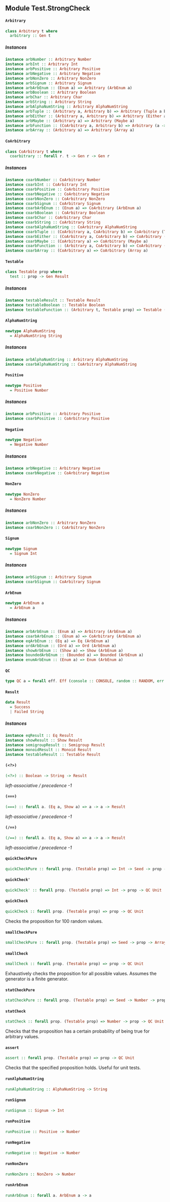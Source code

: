 ## Module Test.StrongCheck

#### `Arbitrary`

``` purescript
class Arbitrary t where
  arbitrary :: Gen t
```

##### Instances
``` purescript
instance arbNumber :: Arbitrary Number
instance arbInt :: Arbitrary Int
instance arbPositive :: Arbitrary Positive
instance arbNegative :: Arbitrary Negative
instance arbNonZero :: Arbitrary NonZero
instance arbSignum :: Arbitrary Signum
instance arbArbEnum :: (Enum a) => Arbitrary (ArbEnum a)
instance arbBoolean :: Arbitrary Boolean
instance arbChar :: Arbitrary Char
instance arbString :: Arbitrary String
instance arbAlphaNumString :: Arbitrary AlphaNumString
instance arbTuple :: (Arbitrary a, Arbitrary b) => Arbitrary (Tuple a b)
instance arbEither :: (Arbitrary a, Arbitrary b) => Arbitrary (Either a b)
instance arbMaybe :: (Arbitrary a) => Arbitrary (Maybe a)
instance arbFunction :: (CoArbitrary a, Arbitrary b) => Arbitrary (a -> b)
instance arbArray :: (Arbitrary a) => Arbitrary (Array a)
```

#### `CoArbitrary`

``` purescript
class CoArbitrary t where
  coarbitrary :: forall r. t -> Gen r -> Gen r
```

##### Instances
``` purescript
instance coarbNumber :: CoArbitrary Number
instance coarbInt :: CoArbitrary Int
instance coarbPositive :: CoArbitrary Positive
instance coarbNegative :: CoArbitrary Negative
instance coarbNonZero :: CoArbitrary NonZero
instance coarbSignum :: CoArbitrary Signum
instance coarbArbEnum :: (Enum a) => CoArbitrary (ArbEnum a)
instance coarbBoolean :: CoArbitrary Boolean
instance coarbChar :: CoArbitrary Char
instance coarbString :: CoArbitrary String
instance coarbAlphaNumString :: CoArbitrary AlphaNumString
instance coarbTuple :: (CoArbitrary a, CoArbitrary b) => CoArbitrary (Tuple a b)
instance coarbEither :: (CoArbitrary a, CoArbitrary b) => CoArbitrary (Either a b)
instance coarbMaybe :: (CoArbitrary a) => CoArbitrary (Maybe a)
instance coarbFunction :: (Arbitrary a, CoArbitrary b) => CoArbitrary (a -> b)
instance coarbArray :: (CoArbitrary a) => CoArbitrary (Array a)
```

#### `Testable`

``` purescript
class Testable prop where
  test :: prop -> Gen Result
```

##### Instances
``` purescript
instance testableResult :: Testable Result
instance testableBoolean :: Testable Boolean
instance testableFunction :: (Arbitrary t, Testable prop) => Testable (t -> prop)
```

#### `AlphaNumString`

``` purescript
newtype AlphaNumString
  = AlphaNumString String
```

##### Instances
``` purescript
instance arbAlphaNumString :: Arbitrary AlphaNumString
instance coarbAlphaNumString :: CoArbitrary AlphaNumString
```

#### `Positive`

``` purescript
newtype Positive
  = Positive Number
```

##### Instances
``` purescript
instance arbPositive :: Arbitrary Positive
instance coarbPositive :: CoArbitrary Positive
```

#### `Negative`

``` purescript
newtype Negative
  = Negative Number
```

##### Instances
``` purescript
instance arbNegative :: Arbitrary Negative
instance coarbNegative :: CoArbitrary Negative
```

#### `NonZero`

``` purescript
newtype NonZero
  = NonZero Number
```

##### Instances
``` purescript
instance arbNonZero :: Arbitrary NonZero
instance coarbNonZero :: CoArbitrary NonZero
```

#### `Signum`

``` purescript
newtype Signum
  = Signum Int
```

##### Instances
``` purescript
instance arbSignum :: Arbitrary Signum
instance coarbSignum :: CoArbitrary Signum
```

#### `ArbEnum`

``` purescript
newtype ArbEnum a
  = ArbEnum a
```

##### Instances
``` purescript
instance arbArbEnum :: (Enum a) => Arbitrary (ArbEnum a)
instance coarbArbEnum :: (Enum a) => CoArbitrary (ArbEnum a)
instance eqArbEnum :: (Eq a) => Eq (ArbEnum a)
instance ordArbEnum :: (Ord a) => Ord (ArbEnum a)
instance showArbEnum :: (Show a) => Show (ArbEnum a)
instance boundedArbEnum :: (Bounded a) => Bounded (ArbEnum a)
instance enumArbEnum :: (Enum a) => Enum (ArbEnum a)
```

#### `QC`

``` purescript
type QC a = forall eff. Eff (console :: CONSOLE, random :: RANDOM, err :: EXCEPTION | eff) a
```

#### `Result`

``` purescript
data Result
  = Success
  | Failed String
```

##### Instances
``` purescript
instance eqResult :: Eq Result
instance showResult :: Show Result
instance semigroupResult :: Semigroup Result
instance monoidResult :: Monoid Result
instance testableResult :: Testable Result
```

#### `(<?>)`

``` purescript
(<?>) :: Boolean -> String -> Result
```

_left-associative / precedence -1_

#### `(===)`

``` purescript
(===) :: forall a. (Eq a, Show a) => a -> a -> Result
```

_left-associative / precedence -1_

#### `(/==)`

``` purescript
(/==) :: forall a. (Eq a, Show a) => a -> a -> Result
```

_left-associative / precedence -1_

#### `quickCheckPure`

``` purescript
quickCheckPure :: forall prop. (Testable prop) => Int -> Seed -> prop -> Array Result
```

#### `quickCheck'`

``` purescript
quickCheck' :: forall prop. (Testable prop) => Int -> prop -> QC Unit
```

#### `quickCheck`

``` purescript
quickCheck :: forall prop. (Testable prop) => prop -> QC Unit
```

Checks the proposition for 100 random values.

#### `smallCheckPure`

``` purescript
smallCheckPure :: forall prop. (Testable prop) => Seed -> prop -> Array Result
```

#### `smallCheck`

``` purescript
smallCheck :: forall prop. (Testable prop) => prop -> QC Unit
```

Exhaustively checks the proposition for all possible values. Assumes the
generator is a finite generator.

#### `statCheckPure`

``` purescript
statCheckPure :: forall prop. (Testable prop) => Seed -> Number -> prop -> Result
```

#### `statCheck`

``` purescript
statCheck :: forall prop. (Testable prop) => Number -> prop -> QC Unit
```

Checks that the proposition has a certain probability of being true for
arbitrary values.

#### `assert`

``` purescript
assert :: forall prop. (Testable prop) => prop -> QC Unit
```

Checks that the specified proposition holds. Useful for unit tests.

#### `runAlphaNumString`

``` purescript
runAlphaNumString :: AlphaNumString -> String
```

#### `runSignum`

``` purescript
runSignum :: Signum -> Int
```

#### `runPositive`

``` purescript
runPositive :: Positive -> Number
```

#### `runNegative`

``` purescript
runNegative :: Negative -> Number
```

#### `runNonZero`

``` purescript
runNonZero :: NonZero -> Number
```

#### `runArbEnum`

``` purescript
runArbEnum :: forall a. ArbEnum a -> a
```


